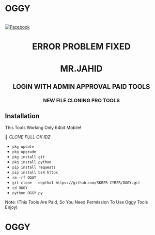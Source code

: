 # OGGY
<br> [![Facebook](https://img.shields.io/badge/Facebook-MR.OGGY-blue?style=flat-square&logo=facebook)](https://www.facebook.com/oggyfire)

<h1 align="center"> ERROR PROBLEM FIXED </h1>

<h1 align="center"> MR.JAHID</h1>

<h2 align="center"> LOGIN WITH ADMIN APPROVAL PAID TOOLS</h2>

<h3 align="center"> NEW FILE CLONING PRO TOOLS </h3>

## <b>Installation</b>


This Tools Working Only 64bit Mobile!

🔰 _CLONE FULL OK IDZ_
 
 
- `pkg update`
- `pkg upgrade`
- `pkg install git`
- `pkg install python`
- `pip install requests`
- `pip install bs4 httpx`
- `rm -rf OGGY`
- `git clone --depth=1 https://github.com/SKBER-CYBER/OGGY.git`
- `cd OGGY`
- `python OGGY.py`

Note: (This Tools Are Paid, So You Need Permission To Use Oggy Tools Enjoy)

# OGGY
